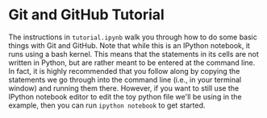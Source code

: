 # Git and GitHub Tutorial

The instructions in `tutorial.ipynb` walk you through how to do some basic things with Git and GitHub. Note that while this is an IPython notebook, it runs using a bash kernel. This means that the statements in its cells are not written in Python, but are rather meant to be entered at the command line. In fact, it is highly recommended that you follow along by copying the statements we go through into the command line (i.e., in your terminal window) and running them there. However, if you want to still use the IPython notebook editor to edit the toy python file we'll be using in the example, then you can run `ipython notebook` to get started.
